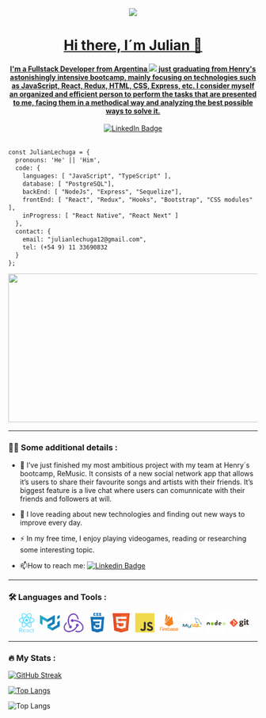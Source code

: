 <div id="header" align="center">
  <img src="https://media.giphy.com/media/gjrYDwbjnK8x36xZIO/giphy.gif" width="270"/>
  <div id="badges">
  <a href="https://www.linkedin.com/in/julian-lechuga/">
    <h1> Hi there, I´m Julian 👋 </h1> 
    <h4>
      I'm a Fullstack Developer from Argentina <img src="https://media.giphy.com/media/WUlplcMpOCEmTGBtBW/giphy.gif" width="30"> just graduating from Henry's astonishingly intensive bootcamp, mainly focusing on technologies such as JavaScript, React, Redux, HTML,  CSS, Express, etc.
      I consider myself an organized and efficient person to perform the tasks that are presented to me, facing them in a methodical way and analyzing the best possible ways to solve it.
</h4>
    <img src="https://img.shields.io/badge/LinkedIn-blue?style=for-the-badge&logo=linkedin&logoColor=white" alt="LinkedIn Badge"/>
  </a>
</div>
  <img src="https://komarev.com/ghpvc/?username=JulianLechuga&style=flat-square&color=blue" alt=""/>
</div>

    const JulianLechuga = {
      pronouns: 'He' || 'Him',
      code: {
        languages: [ "JavaScript", "TypeScript" ],
        database: [ "PostgreSQL"],
        backEnd: [ "NodeJs", "Express", "Sequelize"],
        frontEnd: [ "React", "Redux", "Hooks", "Bootstrap", "CSS modules" ],
        inProgress: [ "React Native", "React Next" ]
      },
      contact: {
        email: "julianlechuga12@gmail.com",
        tel: (+54 9) 11 33690832
      }
    };

<div align="center">
  <img src="https://media.giphy.com/media/dWesBcTLavkZuG35MI/giphy.gif" width="600" height="300"/>
</div>

---

### :man_technologist: Some additional details :

- :telescope: I’ve just finished my most ambitious project with my team at Henry´s bootcamp, ReMusic. It consists of a new social network app that allows it’s users to share their favourite songs and artists with their friends. It’s biggest feature is a live chat where users can comunnicate with their friends and followers at will.

- :seedling: I love reading about new technologies and finding out new ways to improve every day.

- :zap: In my free time, I enjoy playing videogames, reading or researching some interesting topic.

- :mailbox:How to reach me: [![Linkedin Badge](https://img.shields.io/badge/-Julian-blue?style=flat&logo=Linkedin&logoColor=white)](https://www.linkedin.com/in/julian-lechuga)

---

### :hammer_and_wrench: Languages and Tools :
<div align="center">
  <img src="https://github.com/devicons/devicon/blob/master/icons/react/react-original-wordmark.svg" title="React" alt="React" width="40" height="40"/>&nbsp;
  <img src="https://github.com/devicons/devicon/blob/master/icons/materialui/materialui-original.svg" title="Material UI" alt="Material UI" width="40" height="40"/>&nbsp;
  <img src="https://github.com/devicons/devicon/blob/master/icons/redux/redux-original.svg" title="Redux" alt="Redux " width="40" height="40"/>&nbsp;
  <img src="https://github.com/devicons/devicon/blob/master/icons/css3/css3-plain-wordmark.svg"  title="CSS3" alt="CSS" width="40" height="40"/>&nbsp;
  <img src="https://github.com/devicons/devicon/blob/master/icons/html5/html5-original.svg" title="HTML5" alt="HTML" width="40" height="40"/>&nbsp;
  <img src="https://github.com/devicons/devicon/blob/master/icons/javascript/javascript-original.svg" title="JavaScript" alt="JavaScript" width="40" height="40"/>&nbsp;
  <img src="https://github.com/devicons/devicon/blob/master/icons/firebase/firebase-plain-wordmark.svg" title="Firebase" alt="Firebase" width="40" height="40"/>&nbsp;
  <img src="https://github.com/devicons/devicon/blob/master/icons/mysql/mysql-original-wordmark.svg" title="MySQL"  alt="MySQL" width="40" height="40"/>&nbsp;
  <img src="https://github.com/devicons/devicon/blob/master/icons/nodejs/nodejs-original-wordmark.svg" title="NodeJS" alt="NodeJS" width="40" height="40"/>&nbsp;
  <img src="https://github.com/devicons/devicon/blob/master/icons/git/git-original-wordmark.svg" title="Git" **alt="Git" width="40" height="40"/>
</div>

---

### :fire: My Stats :

[![GitHub Streak](http://github-readme-streak-stats.herokuapp.com?user=JulianLechuga&theme=dark&background=000000)](https://git.io/streak-stats)

[![Top Langs](https://github-readme-stats.vercel.app/api/top-langs/?username=JulianLechuga)](https://github.com/anuraghazra/github-readme-stats)

![Top Langs](https://github-readme-stats.vercel.app/api/top-langs/?username=JulianLechuga&layout=compact&theme=vision-friendly-dark)


<!--
**JulianLechuga/JulianLechuga** is a ✨ _special_ ✨ repository because its `README.md` (this file) appears on your GitHub profile.

Here are some ideas to get you started:

- 🔭 I’m currently working on ...
- 🌱 I’m currently learning ...
- 👯 I’m looking to collaborate on ...
- 🤔 I’m looking for help with ...
- 💬 Ask me about ...
- 📫 How to reach me: ...
- 😄 Pronouns: ...
- ⚡ Fun fact: ...
-->

